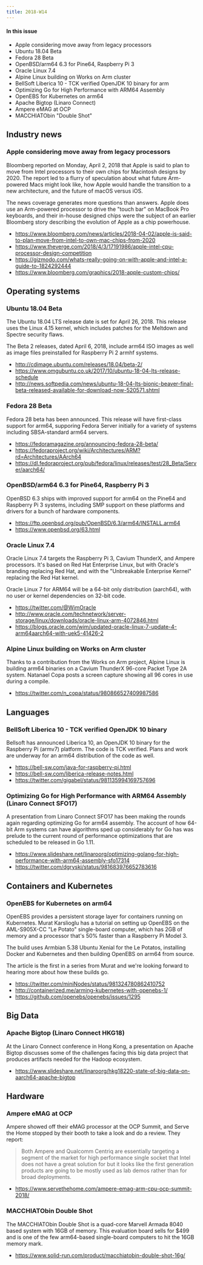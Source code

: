 ```yaml
---
title: 2018-W14
---
```


#### In this issue

* Apple considering move away from legacy processors
* Ubuntu 18.04 Beta
* Fedora 28 Beta
* OpenBSD/arm64 6.3 for Pine64, Raspberry Pi 3
* Oracle Linux 7.4
* Alpine Linux building on Works on Arm cluster
* BellSoft Liberica 10 - TCK verified OpenJDK 10 binary for arm
* Optimizing Go for High Performance with ARM64 Assembly
* OpenEBS for Kubernetes on arm64
* Apache Bigtop (Linaro Connect)
* Ampere eMAG at OCP
* MACCHIATObin "Double Shot"

## Industry news

### Apple considering move away from legacy processors

Bloomberg reported on Monday, April 2, 2018 that Apple is
said to plan to move from Intel processors to their own
chips for Macintosh designs by 2020. The report led
to a flurry of speculation about what future Arm-powered
Macs might look like, how Apple would handle the transition
to a new architecture, and the future of macOS versus iOS.

The news coverage generates more questions than answers.
Apple does use an Arm-powered processor to drive the
"touch bar" on MacBook Pro keyboards, and their in-house
designed chips were the subject of an earlier Bloomberg
story describing the evolution of Apple as a chip powerhouse.

* https://www.bloomberg.com/news/articles/2018-04-02/apple-is-said-to-plan-move-from-intel-to-own-mac-chips-from-2020
* https://www.theverge.com/2018/4/3/17191986/apple-intel-cpu-processor-design-competition
* https://gizmodo.com/whats-really-going-on-with-apple-and-intel-a-guide-to-1824292444
* https://www.bloomberg.com/graphics/2018-apple-custom-chips/

## Operating systems

### Ubuntu 18.04 Beta

The Ubuntu 18.04 LTS release date is set for April 26, 2018.  This
release uses the Linux 4.15 kernel, which includes patches for the
Meltdown and Spectre security flaws.

The Beta 2 releases, dated April 6, 2018, include arm64 ISO
images as well as image files preinstalled for Raspberry Pi 2
armhf systems.

* http://cdimage.ubuntu.com/releases/18.04/beta-2/
* https://www.omgubuntu.co.uk/2017/10/ubuntu-18-04-lts-release-schedule
* http://news.softpedia.com/news/ubuntu-18-04-lts-bionic-beaver-final-beta-released-available-for-download-now-520571.shtml

### Fedora 28 Beta

Fedora 28 beta has been announced. This release will have first-class
support for arm64, supporing Fedora Server initially for a variety of
systems including SBSA-standard arm64 servers.

* https://fedoramagazine.org/announcing-fedora-28-beta/
* https://fedoraproject.org/wiki/Architectures/ARM?rd=Architectures/AArch64	
* https://dl.fedoraproject.org/pub/fedora/linux/releases/test/28_Beta/Server/aarch64/

### OpenBSD/arm64 6.3 for Pine64, Raspberry Pi 3

OpenBSD 6.3 ships with improved support for arm64 on the Pine64
and Raspberry Pi 3 systems, including SMP support on these
platforms and drivers for a bunch of hardware components.

* https://ftp.openbsd.org/pub/OpenBSD/6.3/arm64/INSTALL.arm64
* https://www.openbsd.org/63.html

### Oracle Linux 7.4

Oracle Linux 7.4 targets the Raspberry Pi 3, Cavium ThunderX,
and Ampere processors. It's based on Red Hat Enterprise Linux,
but with Oracle's branding replacing Red Hat, and with the
"Unbreakable Enterprise Kernel" replacing the Red Hat kernel.

Oracle Linux 7 for ARM64 will be  a 64-bit only distribution (aarch64),
with no user or kernel dependencies on 32-bit code.

* https://twitter.com/@WimOracle
* http://www.oracle.com/technetwork/server-storage/linux/downloads/oracle-linux-arm-4072846.html
* https://blogs.oracle.com/wim/updated-oracle-linux-7-update-4-arm64aarch64-with-uek5-41426-2

### Alpine Linux building on Works on Arm cluster

Thanks to a contribution from the Works on Arm project,
Alpine Linux is building arm64 binaries on a Cavium
ThunderX 96-core Packet Type 2A system. Natanael Copa
posts a screen capture showing all 96 cores in use
during a compile.

* https://twitter.com/n_copa/status/980866527409987586

## Languages

### BellSoft Liberica 10 - TCK verified OpenJDK 10 binary

Bellsoft has announced Liberica 10, an OpenJDK 10 binary for
the Raspberry Pi (armv7) platform. The code is TCK verified.
Plans and work are underway for an arm64 distribution of
the code as well.

* https://bell-sw.com/java-for-raspberry-pi.html
* https://bell-sw.com/liberica-release-notes.html
* https://twitter.com/gigabel/status/981135994169757696

### Optimizing Go for High Performance with ARM64 Assembly (Linaro Connect SFO17)

A presentation from Linaro Connect SFO17 has been
making the rounds again regarding optimizing Go for
arm64 assembly. The account of how 64-bit Arm systems
can have algorithms sped up considerably for Go has
was prelude to the current round of performance optimizations
that are scheduled to be released in Go 1.11.

* https://www.slideshare.net/linaroorg/optimizing-golang-for-high-performance-with-arm64-assembly-sfo17314
* https://twitter.com/dgryski/status/981683976652783616

## Containers and Kubernetes

### OpenEBS for Kubernetes on arm64

OpenEBS provides a persistent storage layer for containers
running on Kubernetes. Murat Karslioglu has a tutorial on 
setting up OpenEBS on the AML-S905X-CC "Le Potato" single-board
computer, which has 2GB of memory and a processor that's
50% faster than a Raspberry Pi Model 3.

The build uses Armbian 5.38 Ubuntu Xenial for the Le Potatos,
installing Docker and Kubernetes and then building OpenEBS on
arm64 from source.

The article is the first in a series from Murat and we're
looking forward to hearing more about how these builds go.

* https://twitter.com/miniNodes/status/981324780862410752
* http://containerized.me/arming-kubernetes-with-openebs-1/
* https://github.com/openebs/openebs/issues/1295

## Big Data

### Apache Bigtop (Linaro Connect HKG18)

At the Linaro Connect conference in Hong Kong, a presentation
on Apache Bigtop discusses some of the challenges facing this
big data project that produces artifacts needed for the Hadoop
ecosystem.

* https://www.slideshare.net/linaroorg/hkg18220-state-of-big-data-on-aarch64-apache-bigtop

## Hardware

### Ampere eMAG at OCP

Ampere showed off their eMAG processor at the OCP Summit, and Serve
the Home stopped by their booth to take a look and do a review. They
report:

> Both Ampere and Qualcomm Centriq are essentially targeting a
segment of the market for high performance single socket that Intel
does not have a great solution for but it looks like the first
generation products are going to be mostly used as lab demos rather
than for broad deployments.

* https://www.servethehome.com/ampere-emag-arm-cpu-ocp-summit-2018/

### MACCHIATObin Double Shot

The MACCHIATObin Double Shot is a quad-core Marvell Armada 8040
based system with 16GB of memory. This evaluation board sells for
$499 and is one of the few arm64-based single-board computers to
hit the 16GB memory mark.

* https://www.solid-run.com/product/macchiatobin-double-shot-16g/
